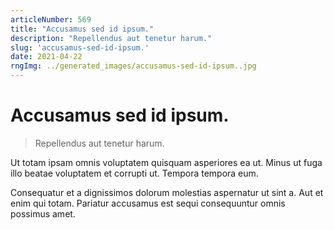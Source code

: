 ```yaml
---
articleNumber: 569
title: "Accusamus sed id ipsum."
description: "Repellendus aut tenetur harum."
slug: 'accusamus-sed-id-ipsum.'
date: 2021-04-22
rngImg: ../generated_images/accusamus-sed-id-ipsum..jpg
---
```


# Accusamus sed id ipsum.

> Repellendus aut tenetur harum.

Ut totam ipsam omnis voluptatem quisquam asperiores ea ut. Minus ut fuga illo beatae voluptatem et corrupti ut. Tempora tempora eum.
 Consequatur et a dignissimos dolorum molestias aspernatur ut sint a. Aut et enim qui totam. Pariatur accusamus est sequi consequuntur omnis possimus amet.
